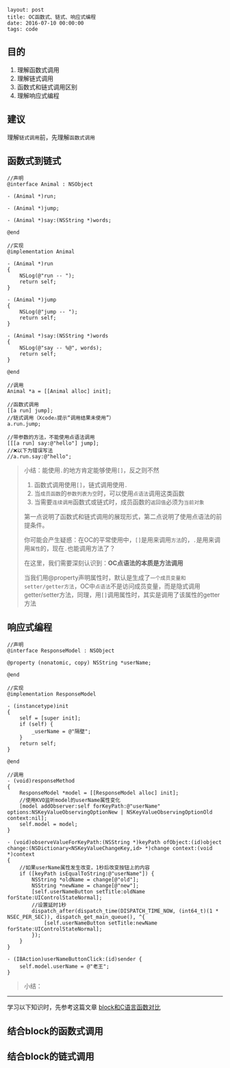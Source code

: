 ```
layout: post
title: OC函数式、链式、响应式编程
date: 2016-07-10 00:00:00
tags: code
```

## 目的

1. 理解函数式调用
2. 理解链式调用
3. 函数式和链式调用区别
4. 理解响应式编程

## 建议

理解`链式调用`前，先理解`函数式调用`

## 函数式到链式

```
//声明
@interface Animal : NSObject

- (Animal *)run;

- (Animal *)jump;

- (Animal *)say:(NSString *)words;

@end

//实现
@implementation Animal

- (Animal *)run
{
    NSLog(@"run -- ");
    return self;
}

- (Animal *)jump
{
    NSLog(@"jump -- ");
    return self;
}

- (Animal *)say:(NSString *)words
{
    NSLog(@"say -- %@", words);
    return self;
}

@end
```

```
//调用
Animal *a = [[Animal alloc] init];
    
//函数式调用
[[a run] jump];
//链式调用（Xcode⚠️提示“调用结果未使用”）
a.run.jump;

//带参数的方法，不能使用点语法调用
[[[a run] say:@"hello"] jump];
//❌以下为错误写法
//a.run.say:@"hello";
```

> 小结：能使用`.`的地方肯定能够使用`[]`，反之则不然
>
> 1. 函数式调用使用`[]`，链式调用使用`.`
> 2. 当`成员函数`的`参数列表为空`时，可以使用`点语法`调用这类函数
> 3. 当需要`连续调用`函数式或链式时，成员函数的`返回值`必须为`当前对象`
>
> 第一点说明了函数式和链式调用的展现形式，第二点说明了使用点语法的前提条件。
>
> 你可能会产生疑惑：在OC的平常使用中，`[]`是用来调用`方法`的，`.`是用来调用`属性`的，现在`.`也能调用方法了？
>
> 在这里，我们需要深刻认识到：**OC点语法的本质是方法调用**
>
> 当我们用@property声明属性时，默认是生成了`一个成员变量和setter/getter方法`，OC中`点语法`不是访问成员变量，而是隐式调用getter/setter方法，同理，用`[]`调用属性时，其实是调用了该属性的getter方法

## 响应式编程

```
//声明
@interface ResponseModel : NSObject

@property (nonatomic, copy) NSString *userName;

@end

//实现
@implementation ResponseModel

- (instancetype)init
{
    self = [super init];
    if (self) {
        _userName = @"隔壁";
    }
    return self;
}

@end
```

```
//调用
- (void)responseMethod
{
    ResponseModel *model = [[ResponseModel alloc] init];
    //使用KVO监听model的userName属性变化
    [model addObserver:self forKeyPath:@"userName" options:NSKeyValueObservingOptionNew | NSKeyValueObservingOptionOld context:nil];
    self.model = model;
}

- (void)observeValueForKeyPath:(NSString *)keyPath ofObject:(id)object change:(NSDictionary<NSKeyValueChangeKey,id> *)change context:(void *)context
{
    //如果userName属性发生改变，1秒后改变按钮上的内容
    if ([keyPath isEqualToString:@"userName"]) {
        NSString *oldName = change[@"old"];
        NSString *newName = change[@"new"];
        [self.userNameButton setTitle:oldName forState:UIControlStateNormal];
        //设置延时1秒
        dispatch_after(dispatch_time(DISPATCH_TIME_NOW, (int64_t)(1 * NSEC_PER_SEC)), dispatch_get_main_queue(), ^{
            [self.userNameButton setTitle:newName forState:UIControlStateNormal];
        });
    }
}

- (IBAction)userNameButtonClick:(id)sender {
    self.model.userName = @"老王";
}
```

> 小结：
>
> 

---

学习以下知识时，先参考这篇文章 [block和C语言函数对比](http://yunschou.github.io/2016/07/code-block/)

## 结合block的函数式调用





## 结合block的链式调用







